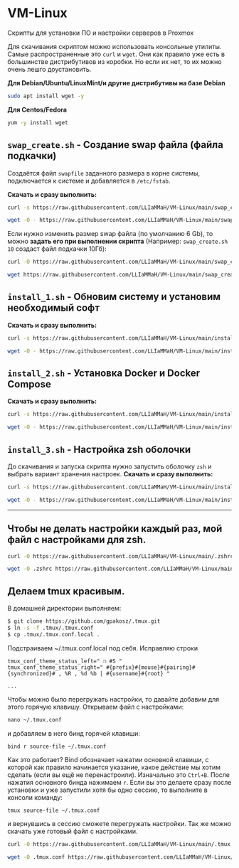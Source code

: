# VM-Linux
Скрипты для установки ПО и настройки серверов в Proxmox

Для скачивания скриптом можно использовать консольные утилиты. Самые распространенные это `curl` и `wget`. Они как правило уже есть в большинстве дистрибутивов из коробки.
Но если их нет, то их можно очень лешго доустановить.

**Для Debian/Ubuntu/LinuxMint/и другие дистрибутивы на базе Debian**
```bash
sudo apt install wget -y
```
**Для Centos/Fedora**
```bash
yum -y install wget
```


## `swap_create.sh` - Создание swap файла (файла подкачки) ##
Создаётся файл `swapfile` заданного размера в корне системы, подключается к системе и добавляется в `/etc/fstab`.

**Скачать и сразу выполнить:**
```bash
curl -s https://raw.githubusercontent.com/LLIaMMaH/VM-Linux/main/swap_create.sh | sudo sh
```
```bash
wget -O - https://raw.githubusercontent.com/LLIaMMaH/VM-Linux/main/swap_create.sh | sudo sh
```

Если нужно изменить размер swap файла (по умолчанию 6 Gb), то можно **задать его при выполнении скрипта** (Например: `swap_create.sh 10` создаст файл подкачки 10Гб):
```bash
curl -O https://raw.githubusercontent.com/LLIaMMaH/VM-Linux/main/swap_create.sh
```
```bash
wget https://raw.githubusercontent.com/LLIaMMaH/VM-Linux/main/swap_create.sh
```


## `install_1.sh` - Обновим систему и установим необходимый софт ##
**Скачать и сразу выполнить:**
```bash
curl -s https://raw.githubusercontent.com/LLIaMMaH/VM-Linux/main/install_1.sh | sh
```
```bash
wget -O - https://raw.githubusercontent.com/LLIaMMaH/VM-Linux/main/install_1.sh | sh
```

## `install_2.sh` - Установка Docker и Docker Compose ##
**Скачать и сразу выполнить:**
```bash
curl -s https://raw.githubusercontent.com/LLIaMMaH/VM-Linux/main/install_2.sh | sh
```
```bash
wget -O - https://raw.githubusercontent.com/LLIaMMaH/VM-Linux/main/install_2.sh | sh
```

## `install_3.sh` - Настройка zsh оболочки ##
До скачивания и запуска скрипта нужно запустить оболочку `zsh` и выбрать вариант хранения настроек.
**Скачать и сразу выполнить:**
```bash
curl -s https://raw.githubusercontent.com/LLIaMMaH/VM-Linux/main/install_3.sh | sh
```
```bash
wget -O - https://raw.githubusercontent.com/LLIaMMaH/VM-Linux/main/install_3.sh | sh
```

---

## Чтобы не делать настройки каждый раз, мой файл с настройками для zsh. ##
```bash
curl -O https://raw.githubusercontent.com/LLIaMMaH/VM-Linux/main/.zshrc
```
```bash
wget -O .zshrc https://raw.githubusercontent.com/LLIaMMaH/VM-Linux/main/.zshrc
```

## Делаем tmux красивым. ##
В домашней директории выполняем:
```bash
$ git clone https://github.com/gpakosz/.tmux.git
$ ln -s -f .tmux/.tmux.conf
$ cp .tmux/.tmux.conf.local .
```
Подстраиваем ~/.tmux.conf.local под себя.
Исправляю строки
```
tmux_conf_theme_status_left=" ❐ #S "
tmux_conf_theme_status_right=" #{prefix}#{mouse}#{pairing}#{synchronized}# , %R , %d %b | #{username}#{root} "

...

```

Чтобы можно было перегружать настройки, то давайте добавим для этого горячую клавишу. Открываем файл с настройками:
```bash
nano ~/.tmux.conf
```
и добавляем в него бинд горячей клавиши:
```
bind r source-file ~/.tmux.conf
```
Как это работает? Bind обозначает нажатии основной клавиши, с которой как правило начинается указание, какое действие мы хотим сделать (если вы ещё не перенастроили). Изначально это `Ctrl+B`. После нажатия основного бинда нажимаем `r`.  Если вы это делаете сразу после установки и уже запустили хотя бы одно сессию, то выполните в консоли команду:
```bash
tmux source-file ~/.tmux.conf
```
и вернувшись в сессию сможете перегружать настройки.
Так же можно скачать уже готовый файл с настройками.
```bash
curl -O https://raw.githubusercontent.com/LLIaMMaH/VM-Linux/main/.tmux.conf
```
```bash
wget -O .tmux.conf https://raw.githubusercontent.com/LLIaMMaH/VM-Linux/main/.tmux.conf
```
